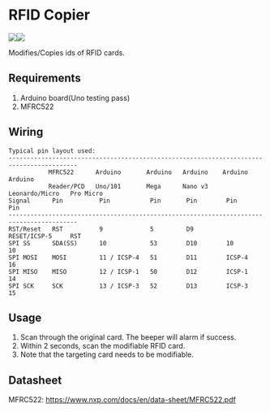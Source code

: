 # RFID Copier

<img src="https://img.shields.io/badge/build-passing-brightgreen"><img src ="https://img.shields.io/badge/Based%20on-Arduino-3186a0">

Modifies/Copies ids of RFID cards.

## Requirements
1. Arduino board(Uno testing pass)
2. MFRC522

## Wiring
```
Typical pin layout used:
-----------------------------------------------------------------------------------------
           MFRC522      Arduino       Arduino   Arduino    Arduino          Arduino
           Reader/PCD   Uno/101       Mega      Nano v3    Leonardo/Micro   Pro Micro
Signal      Pin          Pin           Pin       Pin        Pin              Pin
-----------------------------------------------------------------------------------------
RST/Reset   RST          9             5         D9         RESET/ICSP-5     RST
SPI SS      SDA(SS)      10            53        D10        10               10
SPI MOSI    MOSI         11 / ICSP-4   51        D11        ICSP-4           16
SPI MISO    MISO         12 / ICSP-1   50        D12        ICSP-1           14
SPI SCK     SCK          13 / ICSP-3   52        D13        ICSP-3           15
```

## Usage
1. Scan through the original card. The beeper will alarm if success. 
2. Within 2 seconds, scan the modifiable RFID card.
3. Note that the targeting card needs to be modifiable.

## Datasheet 
MFRC522: https://www.nxp.com/docs/en/data-sheet/MFRC522.pdf
